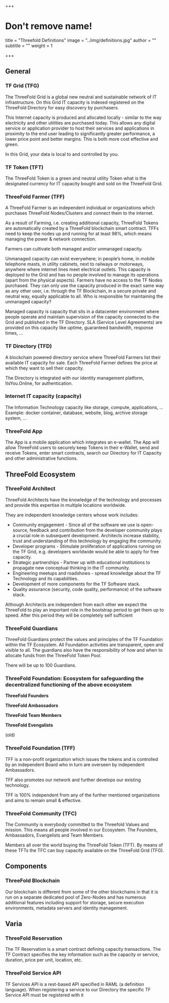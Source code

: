 +++
# Don't remove name!
title = "Threefold Definitions"
image = "../img/definitions.jpg"
author = ""
subtitle = ""
weight = 1

+++


## General

### TF Grid (TFG)

The ThreeFold Grid is a global new neutral and sustainable network of IT infrastructure. On this Grid IT capacity is indexed registered on the ThreeFold Directory for easy discovery by purchasers.

This Internet capacity is produced and allocated locally - similar to the way electricity and other utilities are purchased today. This allows any digital service or application provider to host their services and applications in proximity to the end user leading to significantly greater performance, a lower price point and better margins. This is both more cost effective and green.

In this Grid, your data is local to and controlled by you.

### TF Token (TFT)

The ThreeFold Token is a green and neutral utility Token what is the designated currency for IT capacity bought and sold on the ThreeFold Grid.


### ThreeFold Farmer (TFF)

A ThreeFold Farmer is an independent individual or organizations which purchases ThreeFold Nodes/Clusters and connect them to the internet.

As a result of Farming, i.e. creating additional capacity, ThreeFold Tokens are automatically created by a ThreeFold blockchain smart contract. TFFs need to keep the nodes up and running for at least 98%, which means managing the power & network connection.

Farmers can cultivate both managed and/or unmanaged capacity.

Unmanaged capacity can exist everywhere; in people’s home, in mobile telephone masts, in utility cabinets, next to railways or motorways, anywhere where internet lines meet electrical outlets. This capacity is deployed to the Grid and has no people involved to manage its operations (apart from the physical aspects).  Farmers have no access to the TF Nodes purchased. They can only use the capacity produced in the exact same way as any other user, i.e. through the TF Blockchain, in a secure private and neutral way, equally applicable to all. Who is responsible for maintaining the unmanaged capacity?

Managed capacity is capacity that sits in a datacenter environment where people operate and maintain supervision of the capacity connected to the Grid and published in the TF Directory. SLA (Service Level Agreements) are provided on this capacity like uptime, guaranteed bandwidth, response times, ...


### TF Directory (TFD)

A blockchain powered directory service where ThreeFold Farmers list their available IT capacity for sale.
Each ThreeFold Farmer defines the price at which they want to sell their capacity.

The Directory is integrated with our identity management platform, ItsYou.Online, for authentication.


### Internet IT capacity (capacity)

The Information Technology capacity like storage, compute, applications, ...
Example: docker container, database, website, blog, archive storage system, ...

### ThreeFold App

The App is a mobile application which integrates an e-wallet.  The App will allow ThreeFold users to securely keep Tokens in their e-Wallet, send and receive Tokens, enter smart contracts, search our Directory for IT Capacity and other administrative functions.


## ThreeFold Ecosystem


### ThreeFold Architect

ThreeFold Architects have the knowledge of the technology and processes and provide this expertise in multiple locations worldwide. 

They are independent knowledge centers whose work includes: 

- Community engagement - Since all of the software we use is open-source, feedback and contribution from the developer community plays a crucial role in subsequent development. Architects increase stability, trust and understanding of this technology by engaging the community. 
- Developer programs - Stimulate proliferation of applications running on the TF Grid, e.g. developers worldwide would be able to apply for free capacity.
- Strategic partnerships - Partner up with educational institutions to propagate new conceptual thinking in the IT community.
- Engineering meetups and roadshows - spread knowledge about the TF Technology and its capabilities. 
- Development of more components for the TF Software stack.
- Quality assurance (security, code quality, performance) of the software stack.

Although Architects are independent from each other we expect the ThreeFold to play an important role in the bootstrap period to get them up to speed.  After this period they will be completely self sufficient


### ThreeFold Guardians

ThreeFold Guardians protect the values and principles of the TF Foundation within the TF Ecosystem. All Foundation activities are transparent, open and visible to all.  The guardians also have the responsibility of how and when to allocate funds from the ThreeFold Token Pool. 

There will be up to 100 Guardians. 


### ThreeFold Foundation: Ecosystem for safeguarding the decentralized functioning of the above ecosystem



**ThreeFold Founders**


**ThreeFold Ambassadors**


**ThreeFold Team Members**


**ThreeFold Evengalists**


(old)
### ThreeFold Foundation (TFF)

TFF is a non-profit organization which issues the tokens and is controlled by an independent Board who in turn are overseen by independent Ambassadors.

TFF also promotes our network and further develops our existing technology.

TFF is 100% independent from any of the further mentioned organizations and aims to remain small & effective.

### ThreeFold Community (TFC)

The Community is everybody committed to the Threefold Values and mission. This means all people involved in our Ecosystem. The Founders, Ambassadors, Evangelists and Team Members.

Members all over the world buying the ThreeFold Token (TFT). By means of these TFTs the TFC can buy capacity available on the ThreeFold Grid (TFG).


## Components
### ThreeFold Blockchain

Our blockchain is different from some of the other blockchains in that it is run on a separate dedicated pool of Zero-Nodes and has numerous additional features including support for storage, secure execution environments, metadata servers and identity management.  

## Varia

### ThreeFold Reservation

The TF Reservation is a smart contract defining capacity transactions.  The TF Contract specifies the key information such as the capacity or service, duration, price per unit, location, etc.

### ThreeFold Service API

TF Services API is a rest-based API specified in RAML (a definition language).  When registering a service to our Directory the specific TF Service API must be registered with it
